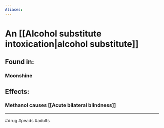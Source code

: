 ```yaml
---
Aliases:
---
```

# An [[Alcohol substitute intoxication|alcohol substitute]]
## Found in:
### Moonshine
## Effects:
### Methanol causes [[Acute bilateral blindness]]


---
#drug #peads #adults 